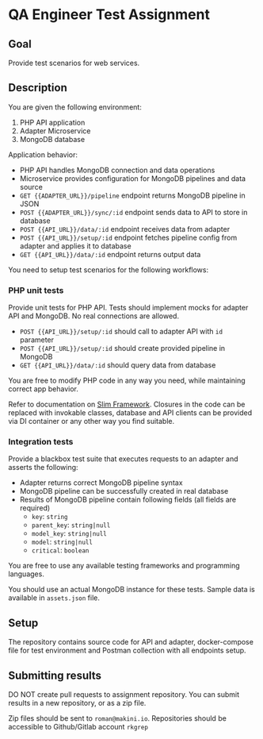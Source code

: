 # QA Engineer Test Assignment

## Goal

Provide test scenarios for web services.

## Description

You are given the following environment:

1. PHP API application
2. Adapter Microservice
3. MongoDB database

Application behavior:

- PHP API handles MongoDB connection and data operations
- Microservice provides configuration for MongoDB pipelines and data source
- `GET {{ADAPTER_URL}}/pipeline` endpoint returns MongoDB pipeline in JSON
- `POST {{ADAPTER_URL}}/sync/:id` endpoint sends data to API to store in database
- `POST {{API_URL}}/data/:id` endpoint receives data from adapter
- `POST {{API_URL}}/setup/:id` endpoint fetches pipeline config from adapter and applies it to database
- `GET {{API_URL}}/data/:id` endpoint returns output data

You need to setup test scenarios for the following workflows:

### PHP unit tests

Provide unit tests for PHP API. Tests should implement mocks for adapter API and MongoDB. No real connections are allowed.

- `POST {{API_URL}}/setup/:id` should call to adapter API with `id` parameter
- `POST {{API_URL}}/setup/:id` should create provided pipeline in MongoDB
- `GET {{API_URL}}/data/:id` should query data from database

You are free to modify PHP code in any way you need, while maintaining correct app behavior.

Refer to documentation on [Slim Framework](https://www.slimframework.com/docs/v4/).
Closures in the code can be replaced with invokable classes, database and API clients can be provided via DI container or any other way you find suitable.

### Integration tests

Provide a blackbox test suite that executes requests to an adapter and asserts the following:

- Adapter returns correct MongoDB pipeline syntax
- MongoDB pipeline can be successfully created in real database
- Results of MongoDB pipeline contain following fields (all fields are required)
    - `key`: `string`
    - `parent_key`: `string|null`
    - `model_key`: `string|null`
    - `model`: `string|null`
    - `critical`: `boolean`

You are free to use any available testing frameworks and programming languages.

You should use an actual MongoDB instance for these tests. Sample data is available in `assets.json` file.

## Setup

The repository contains source code for API and adapter, docker-compose file for test environment and Postman collection with all endpoints setup.

## Submitting results

DO NOT create pull requests to assignment repository. You can submit results in a new repository, or as a zip file.

Zip files should be sent to `roman@makini.io`. Repositories should be accessible to Github/Gitlab account `rkgrep`
